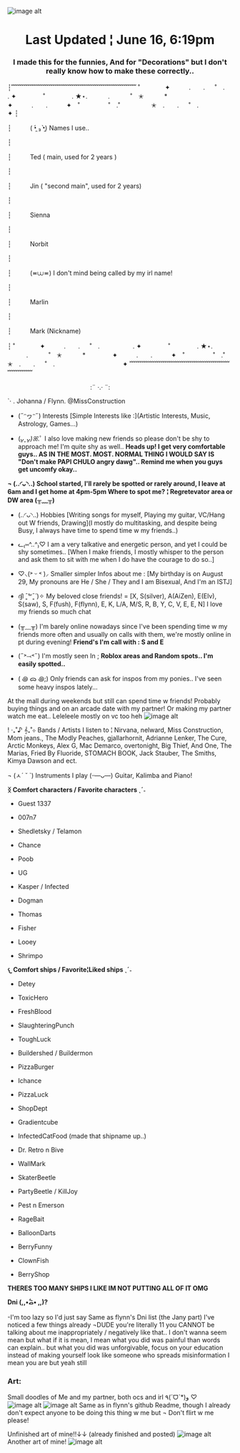 ![image alt](https://github.com/Pleasant-Pearlescent/Pleasant-Pearlescent/blob/dd31057f3a9e253258b05dc34299f1bf3762f239/IMG_20250519_022251.jpg)
<h1 align="center">Last Updated ¦ June 16, 6:19pm</h1>
<h3 align="center">I made this for the funnies, And for "Decorations" but I don't really know how to make these correctly..</h3>
┆﹌﹌﹌﹌﹌﹌﹌﹌﹌﹌﹌﹌﹌﹌﹌﹌﹌﹌﹌﹌
˚　　　　✦　　　.　　. 　 ˚　.　　　　　 . ✦　　　 　˚　　　　 . ★⋆.
　　　.   　　˚　✭　 　　*　　 　　✦　　　.　　.　　　✦　˚ 　　　　 ˚　.˚　　　　　✭　.　　. 　 ˚　.　　　　 　　 　　　　 ✦
┆

┆　　　( •̯́ ₃ •̯̀) Names I use..

┆

┆　　　Ted ( main, used for 2 years )

┆

┆　　　Jin ( "second main", used for 2 years)

┆

┆　　　Sienna

┆

┆　　　Norbit

┆

┆　　　(≖⩊≖) I don't mind being called by my irl name!

┆

┆　　　Marlin

┆     

┆　　　Mark (Nickname)

┆
˚　　　　✦　　　.　　. 　 ˚　.　　　　　 . ✦　　　 　˚　　　　 . ★⋆.
　　　.   　　˚　✭　 　　*　　 　　✦　　　.　　.　　　✦　˚ 　　　　 ˚　.˚　　　　　✭　.　　. 　 ˚　.　　　　 　　 　　　　 ✦
﹌﹌﹌﹌﹌﹌﹌﹌﹌﹌﹌﹌﹌﹌﹌﹌﹌﹌﹌﹌

⠀
⠀⠀ ⠀⠀ ⠀⠀ ⠀⠀ ⠀⠀ ⠀⠀ ⠀⠀
:¨ ·.· ¨:
⠀⠀ ⠀⠀ ⠀⠀ ⠀⠀ ⠀⠀ ⠀⠀ ⠀⠀

`· . Johanna / Flynn.		@MissConstruction

- (˶ᵔヮᵔ˶) Interests [Simple Interests like :](Artistic Interests, Music, Astrology, Games...)

- (*ᴗ͈ˬᴗ͈)ꕤ*.ﾟ I also love making new friends so please don't be shy to approach me! I'm quite shy as well.. **Heads up! I get very comfortable guys.. AS IN THE MOST. MOST. NORMAL THING I WOULD SAY IS "Don't make PAPI CHULO angry dawg".. Remind me when you guys get uncomfy okay..**


**¬ (..◜ᴗ◝..) School started, I'll rarely be spotted or rarely around, I leave at 6am and I get home at 4pm-5pm
 Where to spot me? ¦ Regretevator area or DW area (╥﹏╥)**


- (..◜ᴗ◝..) Hobbies [Writing songs for myself, Playing my guitar, VC/Hang out W friends, Drawing](I mostly do multitasking, and despite being Busy, I always have time to spend time w my friends..)

- ᓚ₍⑅^..^₎♡ I am a very talkative and energetic person, and yet I could be shy sometimes.. [When I make friends, I mostly whisper to the person and ask them to sit with me when I do have the courage to do so..]

- ♡⸜(˃ ᵕ ˂ )⸝ Smaller simpler Infos about me : [My birthday is on August 29, My pronouns are He / She / They and I am Bisexual, And I'm an ISTJ]

- ദ്ദി ˉ͈̀꒳ˉ͈́ )✧ My beloved close friends! = [X, S(silver), A(AiZen), E(Elv), S(saw), S, F(fush), F(flynn), E, K, L/A, M/S, R, B, Y, C, V, E, E, N] I love my friends so much chat

- (╥﹏╥) I'm barely online nowadays since I've been spending time w my friends more often and usually on calls with them, we're mostly online in pt during evening! **Friend's I'm call with : S and E**

- (˶˃⤙˂˶) I'm mostly seen In ; **Roblox areas and Random spots.. I'm easily spotted..**
- ( ꩜ ᯅ ꩜;)⁭ ⁭Only friends can ask for inspos from my ponies.. I've seen some heavy inspos lately...

At the mall during weekends but still can spend time w friends! Probably buying things and on an arcade date with my partner! Or making my partner watch me eat.. Leleleele mostly on vc too heh
![image alt](https://github.com/Tension-Perfection/Tension-perfection/blob/65c1f2265bf5385ac017e5b82210179a3887456d/IMG_20250331_124950.jpg) 

! ‧₊˚♪ 𝄞₊˚⊹ Bands / Artists I listen to ¦ Nirvana, nelward, Miss Construction, Mom jeans., The Modly Peaches, gjallarhornit, Adrianne Lenker, The Cure, Arctic Monkeys, Alex G, Mac Demarco, overtonight, Big Thief, And One, The Marias, Fried By Fluoride, STOMACH BOOK, Jack Stauber, The Smiths, Kimya Dawson and ect.

¬ (ㅅ´ ˘ `) Instruments I play (ᵕ—ᴗ—) Guitar, Kalimba and Piano!

**ᛝ Comfort characters / Favorite characters ˎˊ˗**

- Guest 1337

- 007n7

- Shedletsky / Telamon

- Chance

- Poob

- UG

- Kasper / Infected

- Dogman

- Thomas

- Fisher

- Looey

- Shrimpo

**𐔌 Comfort ships / Favorite¦Liked ships ˎˊ˗**

- Detey

- ToxicHero

- FreshBlood

- SlaughteringPunch

- ToughLuck

- Buildershed / Buildermon

- PizzaBurger

- Ichance

- PizzaLuck

- ShopDept

- Gradientcube

- InfectedCatFood (made that shipname up..)

- Dr. Retro n Bive

- WallMark

- SkaterBeetle

- PartyBeetle / KillJoy

- Pest n Emerson

- RageBait

- BalloonDarts

- BerryFunny

- ClownFish

- BerryShop

**THERES TOO MANY SHIPS I LIKE IM NOT PUTTING ALL OF IT OMG**



**Dni (,,•᷄‎ࡇ•᷅ ,,)?**

-I'm too lazy so I'd just say Same as flynn's Dni list (the Jany part)
I've noticed a few things already  ¬DUDE you're literally 11 you CANNOT be talking about me inappropriately / negatively like that.. I don't wanna seem mean but what if it is mean, I mean what you did was painful than words can explain.. but what you did was unforgivable, focus on your education instead of making yourself look like someone who spreads misinformation I mean you are but yeah still

<h3 align="left">Art:</h3>
<p align="left">
</p>

Small doodles of Me and my partner, both ocs and irl ٩(ˊᗜˋ*)و ♡
![image alt](https://github.com/Tension-Perfection/Tension-perfection/blob/c90644364b3b5f01c6ee2bcf90bedf5b77cf3737/IMG_20250611_160321.jpg)
![image alt](https://github.com/Tension-Perfection/Tension-perfection/blob/c90644364b3b5f01c6ee2bcf90bedf5b77cf3737/IMG_20250611_160310.jpg) 
Same as in flynn's github Readme, though I already don't expect anyone to be doing this thing w me but ¬ Don't flirt w me please!

Unfinished art of mine!!↓↓ (already finished and posted) 
![image alt](https://github.com/Pleasant-Pearlescent/Pleasant-Pearlescent/blob/afe320eb8b64c2f0a7bcf9e269789223528b6004/HiPaint_1747495111231.jpg)
Another art of mine!
![image alt](https://github.com/Tension-Perfection/Tension-perfection/blob/a6c5dc950bbd8f510c4977560ecc517e983f00b7/Screenshot_20250526_141242_com_aige_hipaint_DrawMainUI_edit_1239905525602846.jpg)


<!--
**Tension-Perfection/Tension-perfection** is a ✨ _special_ ✨ repository because its `README.md` (this file) appears on your GitHub profile.

Here are some ideas to get you started:

- 🔭 I’m currently working on ...
- 🌱 I’m currently learning ...
- 👯 I’m looking to collaborate on ...
- 🤔 I’m looking for help with ...
- 💬 Ask me about ...
- 📫 How to reach me: ...
- 😄 Pronouns: ...
- ⚡ Fun fact: ...
-->
